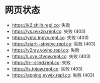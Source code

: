 # 网页状态
- https://k2.shilh.repl.co: 失败
- https://ys.pyxzp.repl.co: 失败 (403)
- https://ypto.tnpyv.repl.co: 失败 (403)
- https://start--stpstyc.repl.co: 失败 (403)
- https://v2ray.yoyho.repl.co: 失败
- https://Love.cfvqw.repl.co: 失败 (403)
- https://tr--slind.repl.co: 失败
- https://ls.tpjow.repl.co: 失败 (403)
- https://apping.eywjx.repl.co: 失败 (403)

